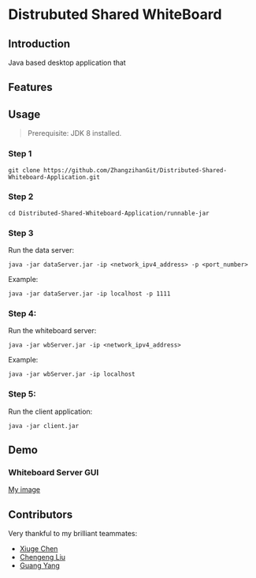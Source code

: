 # Distrubuted Shared WhiteBoard

## Introduction
Java based desktop application that 

## Features

## Usage

> Prerequisite: JDK 8 installed.

### Step 1
`git clone https://github.com/ZhangzihanGit/Distributed-Shared-Whiteboard-Application.git`

### Step 2
`cd Distributed-Shared-Whiteboard-Application/runnable-jar`

### Step 3
Run the data server:

`java -jar dataServer.jar -ip <network_ipv4_address> -p <port_number>`

Example:

`java -jar dataServer.jar -ip localhost -p 1111`

### Step 4:
Run the whiteboard server:

`java -jar wbServer.jar -ip <network_ipv4_address>`

Example:

`java -jar wbServer.jar -ip localhost`

### Step 5:
Run the client application:

`java -jar client.jar`

## Demo

### Whiteboard Server GUI

[My image](images/wb-server/../../imgs/client/welcome.png)


## Contributors
Very thankful to my brilliant teammates:

- [Xiuge Chen](https://github.com/XiugeChen)
- [Chengeng Liu](https://github.com/chengengliu)
- [Guang Yang](https://github.com/yourDanmise)
